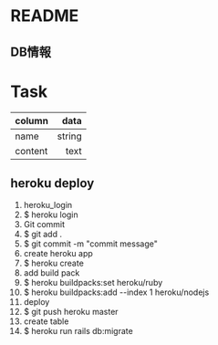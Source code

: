 # README

## DB情報
# Task
  |column|data|
  |:--|--:|
  |name|string|
  |content|text|

## heroku deploy
1. heroku_login
  1. $ heroku login
2. Git commit
  1. $ git add .
  2. $ git commit -m "commit message"
3. create heroku app
  1. $ heroku create
4. add build pack
  1. $ heroku buildpacks:set heroku/ruby
  2. $ heroku buildpacks:add --index 1 heroku/nodejs
5. deploy
  1. $ git push heroku master
6. create table
  1. $ heroku run rails db:migrate
